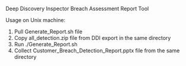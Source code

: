 Deep Discovery Inspector Breach Assessment Report Tool

Usage on Unix machine:
1. Pull Generate_Report.sh file
2. Copy all_detection.zip file from DDI export in the same directory
3. Run ./Generate_Report.sh
4. Collect Customer_Breach_Detection_Report.pptx file from the same directory
